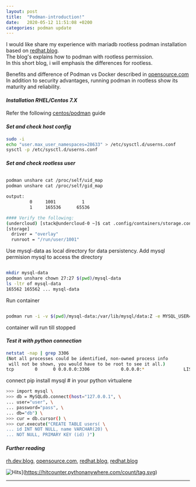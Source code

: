 ```yaml
---
layout: post
title:  "Podman-introduction!"
date:   2020-05-12 11:51:08 +0200
categories: podman update
---
```



I would like share my experience with mariadb rootless podman installation based on [redhat.blog][4].  
The blog's explains how to podman with rootless permission.  
In this short blog, i will emphasis the differences for rootless. 
   
Benefits and difference of Podman vs Docker described in [opensource.com][2] 
In addition to security advantages, running podman in rootless show its maturity and reliability.


#### _**Installation RHEL/Centos 7.X**_

Refer the following [centos/podman][4] guide

#### _**Set and check host config**_

```bash
sudo -i
echo "user.max_user_namespaces=28633" > /etc/sysctl.d/userns.conf
sysctl -p /etc/sysctl.d/userns.conf

```
#### _**Set and check rootless user**_
```bash

podman unshare cat /proc/self/uid_map
podman unshare cat /proc/self/gid_map

output:
         0     1001          1
         1     165536      65536

#### Verify the following:
(undercloud) [stack@undercloud-0 ~]$ cat .config/containers/storage.conf 
[storage]
  driver = "overlay"
  runroot = "/run/user/1001"
```

Use mysql-data as local directory for data persistency.
Add mysql permision mysql to access the directory 

```bash

mkdir mysql-data
podman unshare chown 27:27 $(pwd)/mysql-data
ls -ltr of mysql-data
165562 165562 ... mysql-data
```
Run container

```bash

podman run -i -v $(pwd)/mysql-data:/var/lib/mysql/data:Z -e MYSQL_USER=user -e MYSQL_PASSWORD=pass -e MYSQL_DATABASE=db -p 3306:3306 -P registry.access.redhat.com/rhscl/mariadb-102-rhel7
```
container will run till stopped

#### _**Test it with python connection**_


```bash
netstat -nap | grep 3306
(Not all processes could be identified, non-owned process info
 will not be shown, you would have to be root to see it all.)
tcp        0      0 0.0.0.0:3306            0.0.0.0:*               LISTEN      17783/slirp4netns   
```

connect
pip install mysql # in your python virtualene

```bash
>>> import mysql \
>>> db = MySQLdb.connect(host="127.0.0.1", \
... user="user", \
... password="pass", \
... db="db") \
>>> cur = db.cursor() \
>>> cur.execute("CREATE TABLE users( \
... id INT NOT NULL, name VARCHAR(20) \
... NOT NULL, PRIMARY KEY (id) )")

```

[1]: https://developers.redhat.com/blog/2019/02/21/podman-and-buildah-for-docker-users/
[2]: https://opensource.com/article/19/2/how-does-rootless-podman-work?extIdCarryOver=true&sc_cid=7013a000002Dg5TAAS
[3]: https://www.redhat.com/sysadmin/behind-scenes-podman
[4]: https://www.redhat.com/sysadmin/rootless-podman-makes-sense 
[5]: https://podman.io/getting-started/installation.html

#### _**Further reading**_

[rh.dev.blog][1], [opensource.com][2], [redhat.blog][3], [redhat.blog][4] 


![Hits](https://hitcounter.pythonanywhere.com/count/tag.svg)](https://hitcounter.pythonanywhere.com/count/tag.svg)

-------
